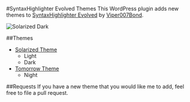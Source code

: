 #SyntaxHighlighter Evolved Themes
This WordPress plugin adds new themes to [SyntaxHighlighter Evolved](https://github.com/Viper007Bond/syntaxhighlighter) by [Viper007Bond](http://www.viper007bond.com).

![Solarized Dark](http://f.cl.ly/items/200e0t2e2J1Q3d1w2f3f/solarized-dark.jpg "Solarized Dark")

##Themes

- [Solarized Theme](http://ethanschoonover.com/solarized)
	- Light
	- Dark
- [Tomorrow Theme](https://github.com/chriskempson/tomorrow-theme)
	- Night
	
##Requests
If you have a new theme that you would like me to add, feel free to file a pull request.
